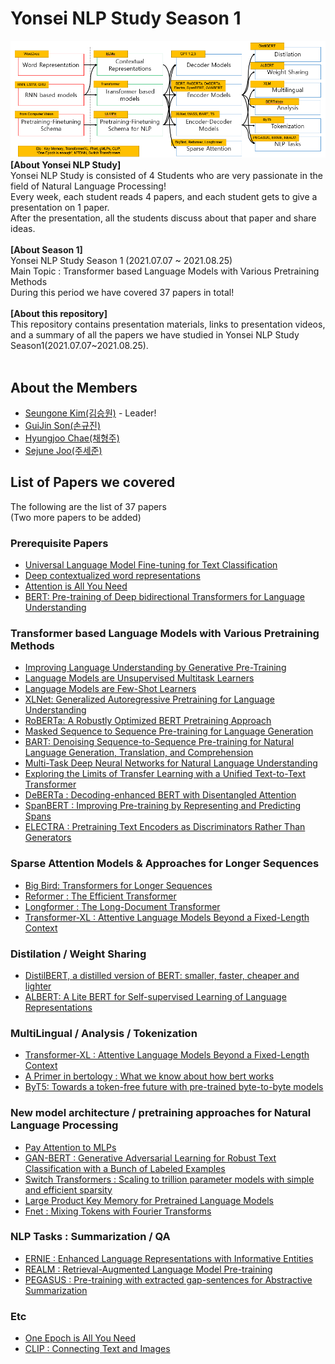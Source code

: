 # Yonsei NLP Study Season 1
![main](./img/summary.PNG) <br>
**[About Yonsei NLP Study]** <br>
Yonsei NLP Study is consisted of 4 Students who are very passionate in the field of Natural Language Processing! <br>
Every week, each student reads 4 papers, and each student gets to give a presentation on 1 paper. <br>
After the presentation, all the students discuss about that paper and share ideas. <br>
<br>
**[About Season 1]** <br>
Yonsei NLP Study Season 1 (2021.07.07 ~ 2021.08.25) <br>
Main Topic : Transformer based Language Models with Various Pretraining Methods <br>
During this period we have covered 37 papers in total! <br>
<br>
**[About this repository]** <br>
This repository contains presentation materials, links to presentation videos, and a summary of all the papers we have studied in Yonsei NLP Study Season1(2021.07.07~2021.08.25). <br>
<br>
## About the Members
* [Seungone Kim(김승원)](https://github.com/SeungoneKim) - Leader!
* [GuiJin Son(손규진)](https://github.com/ampehta)
* [Hyungjoo Chae(채형주)](https://github.com/kyle8581)
* [Sejune Joo(주세준)](https://github.com/joocjun)



## List of Papers we covered
The following are the list of 37 papers <br>
(Two more papers to be added) <br>

### Prerequisite Papers
* [Universal Language Model Fine-tuning for Text Classification](https://arxiv.org/abs/1801.06146)
* [Deep contextualized word representations](https://arxiv.org/abs/1802.05365)
* [Attention is All You Need](https://arxiv.org/abs/1706.03762)
* [BERT: Pre-training of Deep bidirectional Transformers for Language Understanding](https://arxiv.org/abs/1810.04805)

### Transformer based Language Models with Various Pretraining Methods
* [Improving Language Understanding by Generative Pre-Training](https://paperswithcode.com/method/gpt)
* [Language Models are Unsupervised Multitask Learners](https://paperswithcode.com/method/gpt-2/)
* [Language Models are Few-Shot Learners](https://paperswithcode.com/method/gpt-3)
* [XLNet: Generalized Autoregressive Pretraining for Language Understanding](https://arxiv.org/abs/1906.08237)
* [RoBERTa: A Robustly Optimized BERT Pretraining Approach](https://arxiv.org/abs/1907.11692)
* [Masked Sequence to Sequence Pre-training for Language Generation](https://arxiv.org/abs/1905.02450)
* [BART: Denoising Sequence-to-Sequence Pre-training for Natural Language Generation, Translation, and Comprehension](https://arxiv.org/abs/1910.13461)
* [Multi-Task Deep Neural Networks for Natural Language Understanding](https://arxiv.org/abs/1901.11504)
* [Exploring the Limits of Transfer Learning with a Unified Text-to-Text Transformer](https://arxiv.org/abs/1910.10683)
* [DeBERTa : Decoding-enhanced BERT with Disentangled Attention](https://arxiv.org/abs/2006.03654)
* [SpanBERT : Improving Pre-training by Representing and Predicting Spans](https://arxiv.org/abs/1907.10529)
* [ELECTRA : Pretraining Text Encoders as Discriminators Rather Than Generators](https://arxiv.org/abs/2003.10555)

### Sparse Attention Models & Approaches for Longer Sequences
* [Big Bird: Transformers for Longer Sequences](https://arxiv.org/abs/2007.14062)
* [Reformer : The Efficient Transformer](https://arxiv.org/abs/2001.04451)
* [Longformer : The Long-Document Transformer](https://arxiv.org/abs/2004.05150)
* [Transformer-XL : Attentive Language Models Beyond a Fixed-Length Context](https://arxiv.org/abs/1901.02860)

### Distilation / Weight Sharing 
* [DistilBERT, a distilled version of BERT: smaller, faster, cheaper and lighter](https://arxiv.org/abs/1910.01108)
* [ALBERT: A Lite BERT for Self-supervised Learning of Language Representations](https://arxiv.org/abs/2007.14062)

### MultiLingual / Analysis / Tokenization
* [Transformer-XL : Attentive Language Models Beyond a Fixed-Length Context](https://arxiv.org/abs/1901.02860)
* [A Primer in bertology : What we know about how bert works](https://arxiv.org/abs/2002.12327)
* [ByT5: Towards a token-free future with pre-trained byte-to-byte models](https://arxiv.org/abs/2105.13626)

### New model architecture / pretraining approaches for Natural Language Processing
* [Pay Attention to MLPs](https://arxiv.org/abs/2105.08050)
* [GAN-BERT : Generative Adversarial Learning for Robust Text Classification with a Bunch of Labeled Examples](https://aclanthology.org/2020.acl-main.191/)
* [Switch Transformers : Scaling to trillion parameter models with simple and efficient sparsity](https://arxiv.org/abs/2101.03961)
* [Large Product Key Memory for Pretrained Language Models](https://arxiv.org/abs/2010.03881)
* [Fnet : Mixing Tokens with Fourier Transforms](https://arxiv.org/abs/2105.03824)

### NLP Tasks : Summarization / QA
* [ERNIE : Enhanced Language Representations with Informative Entities](https://arxiv.org/abs/1905.07129)
* [REALM : Retrieval-Augmented Language Model Pre-training](https://arxiv.org/abs/2002.08909)
* [PEGASUS : Pre-training with extracted gap-sentences for Abstractive Summarization](https://arxiv.org/abs/1912.08777)

### Etc
* [One Epoch is All You Need](https://arxiv.org/abs/1906.06669)
* [CLIP : Connecting Text and Images](https://openai.com/blog/clip/)

